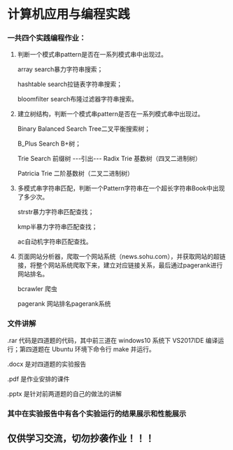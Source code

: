 # 计算机应用与编程实践
### 一共四个实践编程作业：
  1. 判断一个模式串pattern是否在一系列模式串中出现过。
  
      array search暴力字符串搜索；
      
      hashtable search拉链表字符串搜索；
      
      bloomfilter search布隆过滤器字符串搜索。
      
  2. 建立树结构，判断一个模式串pattern是否在一系列模式串中出现过。
  
      Binary Balanced Search Tree二叉平衡搜索树；
      
      B_Plus Search B+树；
      
      Trie Search 前缀树 ---引出--- Radix Trie 基数树（四叉二进制树）
      
      Patricia Trie 二阶基数树（二叉二进制树）
      
  3. 多模式串字符串匹配，判断一个Pattern字符串在一个超长字符串Book中出现了多少次。
  
      strstr暴力字符串匹配查找；
      
      kmp半暴力字符串匹配查找；
            
      ac自动机字符串匹配查找。
      
  4. 页面网站分析器，爬取一个网站系统（news.sohu.com），并获取网站的超链接，将整个网站系统爬取下来，建立对应链接关系，最后通过pagerank进行网站排名。
  
      bcrawler 爬虫
      
      pagerank 网站排名pagerank系统
      
      
### 文件讲解
.rar 代码是四道题的代码，其中前三道在 windows10 系统下 VS2017IDE 编译运行；第四道题在 Ubuntu 环境下命令行 make 并运行。

.docx 是对四道题的实验报告

.pdf 是作业安排的课件

.pptx 是针对前两道题的自己的做法的讲解


### 其中在实验报告中有各个实验运行的结果展示和性能展示


## 仅供学习交流，切勿抄袭作业！！！
